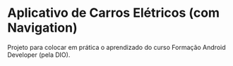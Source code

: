 # Aplicativo de Carros Elétricos (com Navigation)
Projeto para colocar em prática o aprendizado do curso Formação Android Developer (pela DIO).
